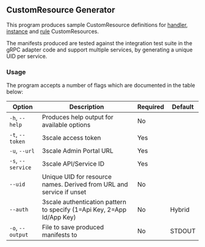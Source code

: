 ## CustomResource Generator

This program produces sample CustomResource definitions for [handler](https://istio.io/docs/concepts/policies-and-telemetry/#handlers),
 [instance](https://istio.io/docs/concepts/policies-and-telemetry/#instances) 
 and [rule](https://istio.io/docs/concepts/policies-and-telemetry/#rules) CustomResources.

The manifests produced are tested against the integration test suite in the gRPC adapter code and support multiple services,
by generating a unique UID per service.

### Usage

The program accepts a number of flags which are documented in the table below:

| Option               | Description                                                             | Required| Default |
|----------------------|-------------------------------------------------------------------------|---------|---------|
|    `-h`, `--help`    |  Produces help output for available options                             |   No    |         |
|    `-t`, `--token`   |  3scale access token                                                    |   Yes   |         |
|    `-u`, `--url`     |  3scale Admin Portal URL                                                |   Yes   |         |
|    `-s`, `--service` |  3scale API/Service ID                                                  |   Yes   |         |
|    `--uid`           |  Unique UID for resource names. Derived from URL and service  if unset  |   No    |         |
|    `--auth`          |  3scale authentication pattern to specify (1=Api Key, 2=App Id/App Key) |   No    | Hybrid  |
|    `-o`, `--output`  |  File to save produced manifests to                                     |   No    | STDOUT  |